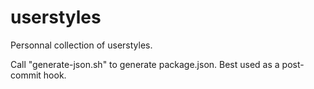 # userstyles

Personnal collection of userstyles.

Call "generate-json.sh" to generate package.json. Best used as a post-commit hook.
